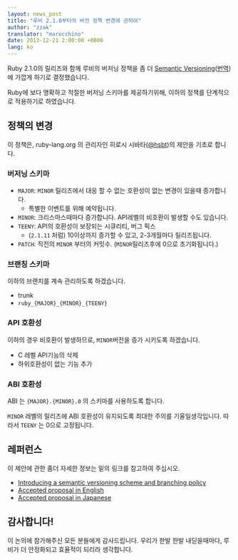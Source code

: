 ```yaml
---
layout: news_post
title: "루비 2.1.0부터의 버전 정책 변경에 관하여"
author: "zzak"
translator: "marocchino"
date: 2013-12-21 2:00:00 +0000
lang: ko
---
```


Ruby 2.1.0의 릴리즈와 함께 루비의 버저닝 정책을 좀 더
[Semantic Versioning](http://semver.org/)([번역](http://surpreem.com/archives/380))에 가깝게 하기로
결정했습니다.

Ruby에 보다 명확하고 적절한 버저닝 스키마를 제공하기위해,
이하의 정책를 단계적으로 적용하기로 하였습니다.

## 정책의 변경

이 정책은, ruby-lang.org 의 관리자인 히로시 시바타([@hsbt](https://twitter.com/hsbt))의
제안을 기초로 합니다.

### 버저닝 스키마

* `MAJOR`: `MINOR` 릴리즈에서 대응 할 수 없는 호환성이 없는 변경이 있을때 증가합니다.
  * 특별한 이벤트를 위해 예약됩니다.
* `MINOR`: 크리스마스때마다 증가합니다. API레벨의 비호환이 발생할 수도 있습니다.
* `TEENY`: API의 호환성이 보장되는 시큐리티, 버그 픽스
  * (`2.1.11` 처럼) 10이상까지 증가할 수 있고, 2-3개월마다 릴리즈됩니다.
* `PATCH`: 직전의 `MINOR` 부터의 커밋수. (`MINOR`릴리즈후에 0으로 초기화됩니다.)

### 브랜칭 스키마

이하의 브랜치를 계속 관리하도록 하겠습니다.

* trunk
* `ruby_{MAJOR}_{MINOR}_{TEENY}`

### API 호환성

이하의 경우 비호환이 발생하므로, `MINOR`버전을 증가 시키도록
하겠습니다.

* C 레벨 API기능의 삭제
* 하위호환성이 없는 기능 추가

### ABI 호환성

ABI 는 `{MAJOR}.{MINOR}.0` 의 스키마를 사용하도록 합니다.

`MINOR` 레벨의 릴리즈에 ABI 호환성이 유지되도록 최대한 주의를 기울일생각입니다.
따라서 `TEENY` 는 0으로 고정됩니다.

## 레퍼런스

이 제안에 관한 좀더 자세한 정보는 밑의 링크를 참고하여 주십시오.

* [Introducing a semantic versioning scheme and branching policy](http://bugs.ruby-lang.org/issues/8835)
* [Accepted proposal in English](https://gist.github.com/sorah/7803201)
* [Accepted proposal in Japanese](https://gist.github.com/hsbt/7719305)

## 감사합니다!

이 논의에 참가해주신 모든 분들에게 감사드립니다. 우리가 한발 한발
내딛을때마다, 루비가 더 안정화되고 효율적이 되리라 생각합니다.

